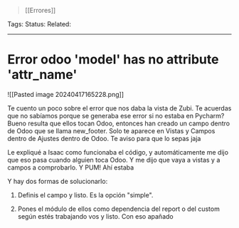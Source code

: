 > [[Errores]]

Tags: 
Status: 
Related: 

___

# Error odoo 'model' has no attribute 'attr_name'

![[Pasted image 20240417165228.png]]

Te cuento un poco sobre el error que nos daba la vista de Zubi. Te acuerdas que no sabíamos porque se generaba ese error si no estaba en Pycharm? Bueno resulta que ellos tocan Odoo, entonces han creado un campo dentro de Odoo que se llama new_footer. Solo te aparece en Vistas y Campos dentro de Ajustes dentro de Odoo. Te aviso para que lo sepas jaja

Le expliqué a Isaac como funcionaba el código, y automáticamente me dijo que eso pasa cuando alguien toca Odoo. Y me dijo que vaya a vistas y a campos a comprobarlo. Y PUM! Ahí estaba

Y hay dos formas de solucionarlo:

1) Definis el campo y listo. Es la opción "simple".

2) Pones el módulo de ellos como dependencia del report o del custom según estés trabajando vos y listo. Con eso apañado